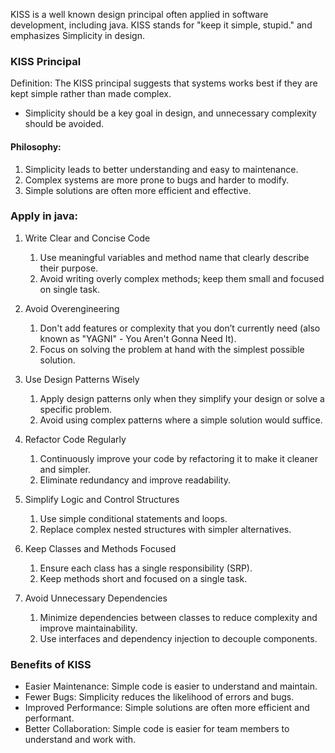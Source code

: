 KISS is a well known design principal often applied in software development, including java.
    KISS stands for "keep it simple, stupid." and emphasizes Simplicity in design.

### KISS Principal
Definition: The KISS principal suggests that systems works best if they are kept simple rather than made complex.
 - Simplicity should be a key goal in design, and unnecessary complexity should be avoided.

 #### Philosophy:
1. Simplicity leads to better understanding and easy to maintenance. 
2. Complex systems are more prone to bugs and harder to modify. 
3. Simple solutions are often more efficient and effective.

### Apply in java:
1. Write Clear and Concise Code 
   1. Use meaningful variables and method name that clearly describe their purpose. 
   2. Avoid writing overly complex methods; keep them small and focused on single task.

2. Avoid Overengineering
   1. Don't add features or complexity that you don’t currently need (also known as "YAGNI" - You Aren't
                  Gonna Need It).
   2. Focus on solving the problem at hand with the simplest possible solution.

3. Use Design Patterns Wisely
   1. Apply design patterns only when they simplify your design or solve a specific problem. 
   2. Avoid using complex patterns where a simple solution would suffice.

4. Refactor Code Regularly
   1. Continuously improve your code by refactoring it to make it cleaner and simpler. 
   2. Eliminate redundancy and improve readability.

5. Simplify Logic and Control Structures
    1. Use simple conditional statements and loops.
    2. Replace complex nested structures with simpler alternatives.

6. Keep Classes and Methods Focused
    1. Ensure each class has a single responsibility (SRP).
    2. Keep methods short and focused on a single task.

7. Avoid Unnecessary Dependencies
    1. Minimize dependencies between classes to reduce complexity and improve maintainability.
    2. Use interfaces and dependency injection to decouple components.

###   Benefits of KISS
   - Easier Maintenance: Simple code is easier to understand and maintain.
   - Fewer Bugs: Simplicity reduces the likelihood of errors and bugs.
   - Improved Performance: Simple solutions are often more efficient and performant.
   - Better Collaboration: Simple code is easier for team members to understand and work with.
